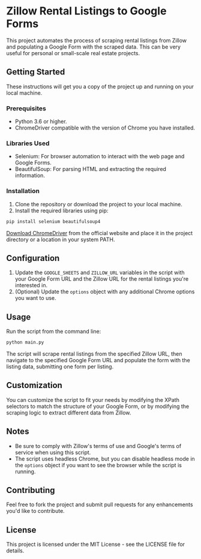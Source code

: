 # Zillow Rental Listings to Google Forms

This project automates the process of scraping rental listings from Zillow and populating a Google Form with the scraped data. This can be very useful for personal or small-scale real estate projects.

## Getting Started

These instructions will get you a copy of the project up and running on your local machine.

### Prerequisites

- Python 3.6 or higher.
- ChromeDriver compatible with the version of Chrome you have installed.

### Libraries Used

- Selenium: For browser automation to interact with the web page and Google Forms.
- BeautifulSoup: For parsing HTML and extracting the required information.

### Installation

1. Clone the repository or download the project to your local machine.
2. Install the required libraries using pip:

```bash
pip install selenium beautifulsoup4
```

[Download ChromeDriver](https://sites.google.com/a/chromium.org/chromedriver/) from the official website and place it in the project directory or a location in your system PATH.

## Configuration

1. Update the `GOOGLE_SHEETS` and `ZILLOW_URL` variables in the script with your Google Form URL and the Zillow URL for the rental listings you're interested in.
2. (Optional) Update the `options` object with any additional Chrome options you want to use.

## Usage

Run the script from the command line:

```bash
python main.py
```

The script will scrape rental listings from the specified Zillow URL, then navigate to the specified Google Form URL and populate the form with the listing data, submitting one form per listing.

## Customization

You can customize the script to fit your needs by modifying the XPath selectors to match the structure of your Google Form, or by modifying the scraping logic to extract different data from Zillow.

## Notes

- Be sure to comply with Zillow's terms of use and Google's terms of service when using this script.
- The script uses headless Chrome, but you can disable headless mode in the `options` object if you want to see the browser while the script is running.

## Contributing

Feel free to fork the project and submit pull requests for any enhancements you'd like to contribute.

## License

This project is licensed under the MIT License - see the LICENSE file for details.
